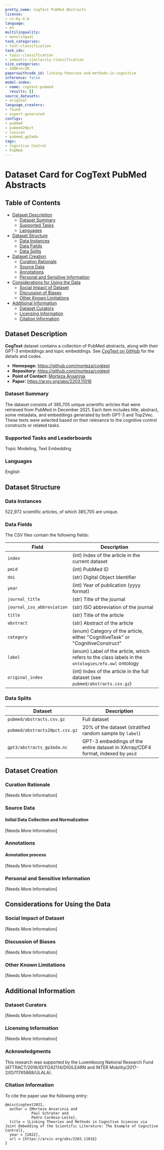 ```yaml
---
pretty_name: CogText PubMed Abstracts
license:
- cc-by-4.0
language:
- en
multilinguality:
- monolingual
task_categories:
- text-classification
task_ids:
- topic-classification
- semantic-similarity-classification
size_categories:
- 100K<n<1M
paperswithcode_id: linking-theories-and-methods-in-cognitive
inference: false
model-index:
- name: cogtext-pubmed
  results: []
source_datasets:
- original
language_creators:
- found
- expert-generated
configs:
- pubmed
- pubmed20pct
- lexicon
- pubmed_gp3ada
tags:
- Cognitive Control
- PubMed
---
```


# Dataset Card for CogText PubMed Abstracts

## Table of Contents
- [Dataset Description](#dataset-description)
  - [Dataset Summary](#dataset-summary)
  - [Supported Tasks](#supported-tasks-and-leaderboards)
  - [Languages](#languages)
- [Dataset Structure](#dataset-structure)
  - [Data Instances](#data-instances)
  - [Data Fields](#data-instances)
  - [Data Splits](#data-instances)
- [Dataset Creation](#dataset-creation)
  - [Curation Rationale](#curation-rationale)
  - [Source Data](#source-data)
  - [Annotations](#annotations)
  - [Personal and Sensitive Information](#personal-and-sensitive-information)
- [Considerations for Using the Data](#considerations-for-using-the-data)
  - [Social Impact of Dataset](#social-impact-of-dataset)
  - [Discussion of Biases](#discussion-of-biases)
  - [Other Known Limitations](#other-known-limitations)
- [Additional Information](#additional-information)
  - [Dataset Curators](#dataset-curators)
  - [Licensing Information](#licensing-information)
  - [Citation Information](#citation-information)

## Dataset Description

**CogText** dataset contains a collection of PubMed abstracts, along with their GPT-3 embeddings and topic embeddings. See [CogText on GitHub](https://github.com/morteza/cogtext) for the details and codes.

- **Homepage:** https://github.com/morteza/cogtext
- **Repository:** https://github.com/morteza/cogtext
- **Point of Contact:** [Morteza Ansarinia](mailto:ansarinia@me.com)
- **Paper:** https://arxiv.org/abs/2203.11016

### Dataset Summary

The dataset consists of 385,705 unique scientific articles that were retrieved from PubMed in December 2021. Each item includes title, abstract, some metadata,
and embeddings generated by both GPT-3 and Top2Vec. These texts were selected based on their relevance to the cognitive control constructs or related tasks.


### Supported Tasks and Leaderboards

Topic Modeling, Text Embedding

### Languages

English

## Dataset Structure

### Data Instances

522,972 scientific articles, of which 385,705 are unique.

### Data Fields

The CSV files contain the following fields:

| Field | Description |
| ----- | ----------- |
| `index` | (int) Index of the article in the current dataset |
| `pmid` | (int) PubMed ID |
| `doi` | (str) Digital Object Identifier |
| `year` | (int) Year of publication (yyyy format)|
| `journal_title` | (str) Title of the journal |
| `journal_iso_abbreviation` | (str) ISO abbreviation of the journal |
| `title` | (str) Title of the article |
| `abstract` | (str) Abstract of the article |
| `category` | (enum) Category of the article, either "CognitiveTask" or "CognitiveConstruct" |
| `label` | (enum) Label of the article, which refers to the class labels in the `ontologies/efo.owl` ontology |
| `original_index` | (int) Index of the article in the full dataset (see `pubmed/abstracts.csv.gz`) |


### Data Splits

| Dataset | Description |
| ------- | ----------- |
| `pubmed/abstracts.csv.gz` | Full dataset |
| `pubmed/abstracts20pct.csv.gz` | 20% of the dataset (stratified random sample by `label`) |
| `gpt3/abstracts_gp3ada.nc` | GPT-3 embeddings of the entire dataset in XArray/CDF4 format, indexed by `pmid` |

## Dataset Creation

### Curation Rationale

[Needs More Information]

### Source Data

#### Initial Data Collection and Normalization

[Needs More Information]

### Annotations

#### Annotation process

[Needs More Information]

### Personal and Sensitive Information

[Needs More Information]

## Considerations for Using the Data

### Social Impact of Dataset

[Needs More Information]

### Discussion of Biases

[Needs More Information]

### Other Known Limitations

[Needs More Information]

## Additional Information

### Dataset Curators

[Needs More Information]

### Licensing Information

[Needs More Information]

### Acknowledgments

This research was supported by the Luxembourg National Research Fund (ATTRACT/2016/ID/11242114/DIGILEARN and INTER Mobility/2017-2/ID/11765868/ULALA).


### Citation Information

To cite the paper use the following entry:

```
@misc{cogtext2022,
  author = {Morteza Ansarinia and
            Paul Schrater and
            Pedro Cardoso-Leite},
  title = {Linking Theories and Methods in Cognitive Sciences via Joint Embedding of the Scientific Literature: The Example of Cognitive Control},
  year = {2022},
  url = {https://arxiv.org/abs/2203.11016}
}
```